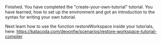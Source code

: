 Finished. 
You have completed the "create-your-own-tutorial" tutorial. 
You have learned, how to set up the environment and got an introduction to the syntax for writing your own tutorial.

Next learn how to use the function restoreWorkspace inside your tutorials, here: 
https://katacoda.com/devonfw/scenarios/restore-workspace-tutorial-compiler
